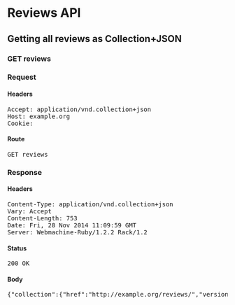 # Reviews API

## Getting all reviews as Collection+JSON

### GET reviews
### Request

#### Headers

<pre>Accept: application/vnd.collection+json
Host: example.org
Cookie: </pre>

#### Route

<pre>GET reviews</pre>

### Response

#### Headers

<pre>Content-Type: application/vnd.collection+json
Vary: Accept
Content-Length: 753
Date: Fri, 28 Nov 2014 11:09:59 GMT
Server: Webmachine-Ruby/1.2.2 Rack/1.2</pre>

#### Status

<pre>200 OK</pre>

#### Body

<pre>{"collection":{"href":"http://example.org/reviews/","version":"1.0","items":[{"href":"http://example.org/reviews/webpage0","data":[{"name":"name","value":"Stanley Wong","prompt":"Title"},{"name":"creator","value":"Christopher Adams","prompt":"Creator"},{"name":"license","value":"https://creativecommons.org/licenses/by/2.0/","prompt":"License"},{"name":"date","value":"2014-09-01T10:37:27+00:00","prompt":"Date"}],"links":[{"href":"https://www.flickr.com/photos/christopheradams/3174263710/","rel":"full","prompt":"Web Page URL"}]}],"template":{"data":[{"name":"url","prompt":"Web Page URL"},{"name":"name","prompt":"Title"},{"name":"creator","prompt":"Creator"},{"name":"license","prompt":"License"},{"name":"isBasedOnUrl","prompt":"Based on URL"}]}}}</pre>
